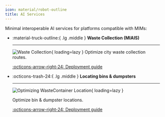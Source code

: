 ```yaml
---
icon: material/robot-outline
title: AI Services
---
```


Minimal interoperable AI services for platforms compatible with MIMs:

<div class="grid cards" markdown>

-   :material-truck-outline:{ .lg .middle } __Waste Collection (MIAIS)__

    ---
    ![Waste Collection](img/waste_collection.gif){ loading=lazy }
    Optimize city waste collection routes.

    [:octicons-arrow-right-24: Deployment guide](./waste_collection.md)

-   :octicons-trash-24:{ .lg .middle } __Locating bins & dumpsters__

    ---
    ![Optimizing WasteContainer Location](img/optimizing_wastecontainer_location.gif){ loading=lazy }

    Optimize bin & dumpster locations.

    [:octicons-arrow-right-24: Deployment guide](./wastecontainer_location_optimization.md)

</div>